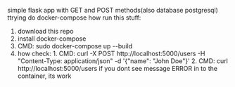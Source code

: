 simple flask app with GET and POST methods(also database postgresql)
ttrying do docker-compose
how run this stuff:
  1. download this repo
  2. install docker-compose
  3. CMD: sudo docker-compose up --build
  4. how check: 1. CMD: curl -X POST http://localhost:5000/users -H "Content-Type: application/json" -d '{"name": "John Doe"}'
                2. CMD: curl http://localhost:5000/users
if you dont see message ERROR in to the container, its work
